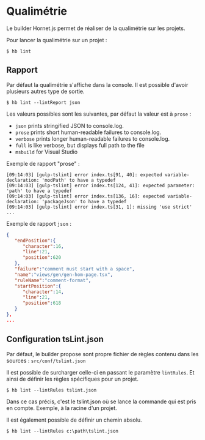# Qualimétrie

Le builder Hornet.js permet de réaliser de la qualimétrie sur les projets. 

Pour lancer la qualimétrie sur un projet : 

```shell
$ hb lint
```

## Rapport 
 
Par défaut la qualimétrie s'affiche dans la console. 
Il est possible d'avoir plusieurs autres type de sortie. 

```shell
$ hb lint --lintReport json
```

Les valeurs possibles sont les suivantes, par défaut la valeur est à `prose` : 

- `json` prints stringified JSON to console.log.
- `prose` prints short human-readable failures to console.log.
- `verbose` prints longer human-readable failures to console.log.
- `full` is like verbose, but displays full path to the file
- `msbuild` for Visual Studio

Exemple de rapport "prose" : 

```shell
[09:14:03] [gulp-tslint] error index.ts[91, 40]: expected variable-declaration: 'modPath' to have a typedef
[09:14:03] [gulp-tslint] error index.ts[124, 41]: expected parameter: 'path' to have a typedef
[09:14:03] [gulp-tslint] error index.ts[136, 16]: expected variable-declaration: 'packageJson' to have a typedef
[09:14:03] [gulp-tslint] error index.ts[31, 1]: missing 'use strict'
...
```

Exemple de rapport `json` : 

```json
{
   "endPosition":{
      "character":16,
      "line":21,
      "position":620
   },
   "failure":"comment must start with a space",
   "name":"views/gen/gen-hom-page.tsx",
   "ruleName":"comment-format",
   "startPosition":{
      "character":14,
      "line":21,
      "position":618
   }
},
...
```

## Configuration tsLint.json

Par défaut, le builder propose sont propre fichier de règles contenu dans les sources : `src/conf/tslint.json`

Il est possible de surcharger celle-ci en passant le paramètre `lintRules`. Et ainsi de définir les règles spécifiques pour un projet.

```shell
$ hb lint --lintRules tslint.json
```

Dans ce cas précis, c'est le tslint.json où se lance la commande qui est pris en compte. Exemple, à la racine d'un projet. 

Il est également possible de définir un chemin absolu.

```shell
$ hb lint --lintRules c:\path\tslint.json
```
